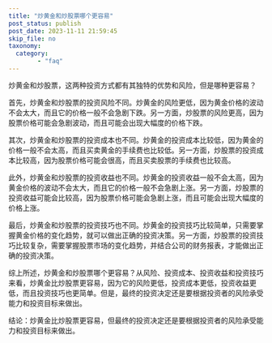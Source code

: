 ```yaml
---
title: "炒黄金和炒股票哪个更容易"
post_status: publish
post_date: 2023-11-11 21:59:45
skip_file: no
taxonomy:
  category:
        - "faq"
---
```


炒黄金和炒股票，这两种投资方式都有其独特的优势和风险，但是哪种更容易？

首先，炒黄金和炒股票的投资风险不同。炒黄金的风险更低，因为黄金价格的波动不会太大，而且它的价格一般不会急剧下跌。另一方面，炒股票的风险更高，因为股票价格可能会急剧波动，而且可能会出现大幅度的价格下跌。

其次，炒黄金和炒股票的投资成本也不同。炒黄金的投资成本比较低，因为黄金的价格一般不会太高，而且买卖黄金的手续费也比较低。另一方面，炒股票的投资成本比较高，因为股票价格可能会很高，而且买卖股票的手续费也比较高。

此外，炒黄金和炒股票的投资收益也不同。炒黄金的投资收益一般不会太高，因为黄金价格的波动不会太大，而且它的价格一般不会急剧上涨。另一方面，炒股票的投资收益可能会比较高，因为股票价格可能会急剧上涨，而且可能会出现大幅度的价格上涨。

最后，炒黄金和炒股票的投资技巧也不同。炒黄金的投资技巧比较简单，只需要掌握黄金价格的变化趋势，就可以做出正确的投资决策。另一方面，炒股票的投资技巧比较复杂，需要掌握股票市场的变化趋势，并结合公司的财务报表，才能做出正确的投资决策。

综上所述，炒黄金和炒股票哪个更容易？从风险、投资成本、投资收益和投资技巧来看，炒黄金比炒股票更容易，因为它的风险更低，投资成本更低，投资收益更低，而且投资技巧也更简单。但是，最终的投资决定还是要根据投资者的风险承受能力和投资目标来做出。

结论：炒黄金比炒股票更容易，但最终的投资决定还是要根据投资者的风险承受能力和投资目标来做出。
